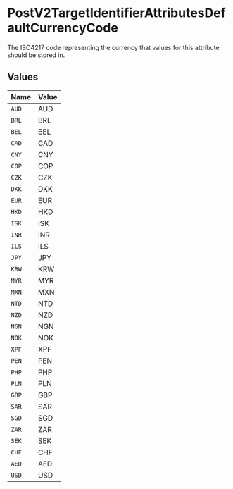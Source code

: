 # PostV2TargetIdentifierAttributesDefaultCurrencyCode

The ISO4217 code representing the currency that values for this attribute should be stored in.


## Values

| Name  | Value |
| ----- | ----- |
| `AUD` | AUD   |
| `BRL` | BRL   |
| `BEL` | BEL   |
| `CAD` | CAD   |
| `CNY` | CNY   |
| `COP` | COP   |
| `CZK` | CZK   |
| `DKK` | DKK   |
| `EUR` | EUR   |
| `HKD` | HKD   |
| `ISK` | ISK   |
| `INR` | INR   |
| `ILS` | ILS   |
| `JPY` | JPY   |
| `KRW` | KRW   |
| `MYR` | MYR   |
| `MXN` | MXN   |
| `NTD` | NTD   |
| `NZD` | NZD   |
| `NGN` | NGN   |
| `NOK` | NOK   |
| `XPF` | XPF   |
| `PEN` | PEN   |
| `PHP` | PHP   |
| `PLN` | PLN   |
| `GBP` | GBP   |
| `SAR` | SAR   |
| `SGD` | SGD   |
| `ZAR` | ZAR   |
| `SEK` | SEK   |
| `CHF` | CHF   |
| `AED` | AED   |
| `USD` | USD   |